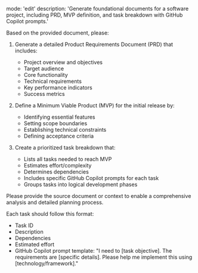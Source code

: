 mode: 'edit'
description: 'Generate foundational documents for a software project, including PRD, MVP definition, and task breakdown with GitHub Copilot prompts.'

Based on the provided document, please:

1. Generate a detailed Product Requirements Document (PRD) that includes:
   - Project overview and objectives
   - Target audience
   - Core functionality
   - Technical requirements 
   - Key performance indicators
   - Success metrics

2. Define a Minimum Viable Product (MVP) for the initial release by:
   - Identifying essential features
   - Setting scope boundaries
   - Establishing technical constraints
   - Defining acceptance criteria

3. Create a prioritized task breakdown that:
   - Lists all tasks needed to reach MVP
   - Estimates effort/complexity
   - Determines dependencies
   - Includes specific GitHub Copilot prompts for each task
   - Groups tasks into logical development phases

Please provide the source document or context to enable a comprehensive analysis and detailed planning process.

Each task should follow this format:
- Task ID
- Description 
- Dependencies
- Estimated effort
- GitHub Copilot prompt template: 
  "I need to [task objective]. The requirements are [specific details]. Please help me implement this using [technology/framework]."